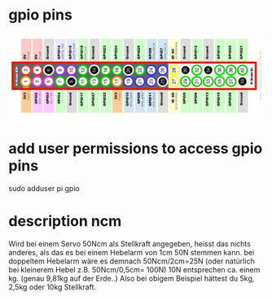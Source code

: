 # gpio pins

![gpio pins](raw/gpio.png?raw=true "gpio pins")

# add user permissions to access gpio pins

sudo adduser pi gpio

# description ncm

Wird bei einem Servo 50Ncm als Stellkraft angegeben, heisst das nichts anderes, als das es bei einem Hebelarm von 1cm 50N stemmen kann.
bei doppeltem Hebelarm wäre es demnach 50Ncm/2cm=25N (oder natürlich bei kleinerem Hebel z.B. 50Ncm/0,5cm= 100N)
10N entsprechen ca. einem kg. (genau 9,81kg auf der Erde..)
Also bei obigem Beispiel hättest du 5kg, 2,5kg oder 10kg Stellkraft.
